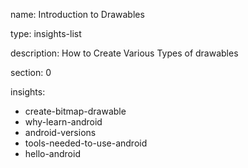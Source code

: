 name: Introduction to Drawables

type: insights-list

description: How to Create Various Types of drawables

section: 0

insights:
  - create-bitmap-drawable
  - why-learn-android
  - android-versions
  - tools-needed-to-use-android
  - hello-android
